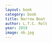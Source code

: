 ```yaml
---
layout: book
category: book
title: Narrow Boat
author: L.T.C. Rolt
year: 2019
image: nb.jpg
---
```

